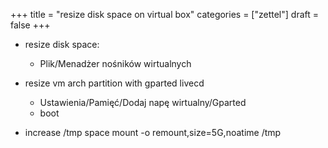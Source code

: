 +++
title = "resize disk space on virtual box"
categories = ["zettel"]
draft = false
+++

-   resize disk space:
    -   Plik/Menadżer nośników wirtualnych

-   resize vm arch partition with gparted livecd
    -   Ustawienia/Pamięć/Dodaj napę wirtualny/Gparted
    -   boot

-   increase /tmp space
    mount -o remount,size=5G,noatime /tmp
